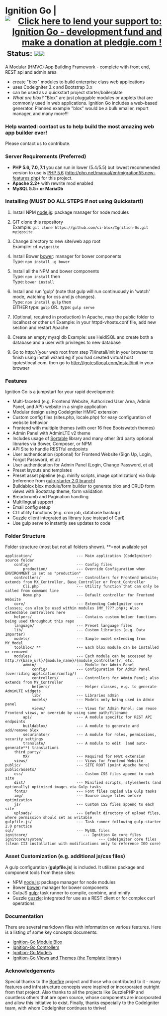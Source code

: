 # Ignition Go     | <a style="text-align:right" href='https://pledgie.com/campaigns/30957'><img alt='Click here to lend your support to: Ignition Go - development fund and make a donation at pledgie.com !' src='https://pledgie.com/campaigns/30957.png?skin_name=chrome' border='0' ></a><small>  &nbsp;Status:</small> <img src="https://travis-ci.org/ci-blox/Ignition-Go.svg?branch=master"/><img src="https://styleci.io/repos/49680592/shield?style=plastic&branch=master" />
A Modular (HMVC) App Building Framework - complete with front end, REST api and admin area
- create "blox" modules to build enterprise class web applications
- uses Codeigniter 3.x and Bootstrap 3.x
- can be used as a quickstart project starter/boilerplate
- *What are blox?* "Blox" are just pluggable modules or applets that are commonly used in web applications. Ignition Go includes a web-based generator. Planned example "blox" would be a bulk emailer, report manager, and many more!!!  

### Help wanted: contact us to help build the most amazing web app builder ever!  
Please contact us to contribute.

### Server Requirements (Preferred)

* **PHP 5.6, 7.0, 7.1** you can run in lower (5.4/5.5) but lowest recommended version to use is [PHP 5.6](http://php.net/manual/en/migration56.new-features.php) (http://php.net/manual/en/migration55.new-features.php) for this project. 
* **Apache 2.2+** with rewrite mod enabled
* **MySQL 5.5+ or MariaDb**

### Installing (MUST DO ALL STEPS if not using Quickstart!)
1. Install NPM [node.js](http://nodejs.org/): package manager for node modules

2. GIT clone this repository<br>
Example: ```git clone https://github.com/ci-blox/Ignition-Go.git myigosite```

3. Change directory to new site/web app root<br>
Example: ```cd myigosite```

4. Install Bower [bower](http://bower.io/): manager for bower components<br>
Type: ```npm install -g bower```

5. Install all the NPM and bower components<br>
Type: ```npm install``` then<br>
Type: ```bower install```

6. Install and run 'gulp' (note that gulp will run continuously in 'watch' mode, watching for css and js changes).<br>
Type: ```npm install gulp``` then<br>
EITHER type: ```gulp```
OR..  type: ```gulp serve```

7. (Optional, required in production) In Apache, map the public folder to localhost or other url
Example: in your httpd-vhosts.conf file, add new <VirtualHost> section and restart Apache

8. Create an empty mysql db
Example: use HeidiSQL and create both a database and a user with privileges to new database 

9. Go to http://[your web root from step 7]/install/init in your browser to finish using install wizard 
eg if you had created virtual host igotestlocal.com, then go to http://igotestlocal.com/install/init in your browser

### Features

Ignition Go is a jumpstart for your rapid development:
* Multi-faceted (e.g. Frontend Website, Authorized User Area, Admin Panel, and API) website in a single application
* Modular design using CodeIgniter HMVC extension
* Custom config files (sites.php, locale.php) for easy configuration of website behavior
* Frontend with multiple themes (with over 16 free Bootswatch themes)
* Admin Panel with AdminLTE v2 theme
* Includes usage of [Sortable](http://rubaxa.github.io/Sortable/) library and many other 3rd party optional libraries via Bower, Composer, or NPM
* API Site to handle RESTful endpoints
* User authentication (optional) for Frontend Website (Sign Up, Login, Forgot Password, et al)
* User authentication for Admin Panel (Login, Change Password, et al)
* Preset layouts and templates
* Preset asset pipeline (e.g. minify scripts, image optimization) via Gulp (reference from [gulp-starter 2.0 branch](https://github.com/greypants/gulp-starter/tree/2.0))
* Buildablox blox module/form builder to generate blox and CRUD form views with Bootstrap theme, form validation
* Breadcrumb and Pagination handling
* Multilingual support
* Email config setup
* CLI utility functions (e.g. cron job, database backup)
* Guzzle client integrated as library (use instead of Curl)
* Use gulp serve to instantly see updates to code


### Folder Structure

Folder structure (most but not all folders shown). **=not available yet

```
application/                    --- Main application (CodeIgniter) source folder
    config/                     --- Config files
        production/             --- Override Configuration when ENVIRONMENT is set as "production"
    controllers/                --- Controllers for Frontend Website; extends from MX_Controller, Base_Controller or Front_Controller
        Cli.php                 --- Utility function that can only be called from command line
        Home.php                --- Default controller for Frontend Website        
    core/                       --- Extending CodeIgniter core classes; can also be used within modules (MY_????.php); Also extendable controllers here
    helpers/                    --- Contains custom helper functions being used throughout this repo
    language/                   --- Preset language files
    lib/                        --- Custom libraries (e.g. Data Importer)
    models/                     --- Sample model extending from MY_Model
    toolblox/ **                --- Each blox module can be installed or removed
    modules/                    --- Each module can be accessed by http://{base_url}/{module_name}/{module_controller}/, etc.
        admin/                  --- Module for Admin Panel
            config/             --- Configuration for Admin Panel (overriding application/config/)
            controllers/        --- Controllers for Admin Panel; also extends from MY_Controller
            helpers/            --- Helper classes, e.g. to generate AdminLTE widgets
            lib/                --- Libraries admin 
            models/             --- Models only being used in Admin panel
            views/              --- Views for Admin Panel; can reuse Frontend views, or override by using same path/filename
        api/                    --- A module specific for REST API endpoints
        buildablox/             --- A module to generate and add/remove blox
        securinator/            --- A module for roles, permissions, security settings
        translate/              --- A module to edit  (and auto-generate**) translations
    third_party/
        MX/                     --- Required for HMVC extension
    views/                      --- Views for Frontend Website
public/                         --- SITE ROOT (point Apache here)
public/assets/
    css/                        --- Custom CSS files append to each site
    dist/                       --- Minified scripts, stylesheets (and optionally) optimized images via Gulp tasks
    fonts/                      --- Font files copied via Gulp tasks
    img/                        --- Source image files before optimization
    js/                         --- Custom CSS files append to each site
    uploads/                    --- Default directory of upload files, where permission should set as writable
gulpfile.js/                    --- Task runner following gulp-starter 2.0 practice
sql/                            --- MySQL files
ignitcore/                         --- Ignition Go core files
ignitcore/system/                         --- CodeIgniter core files (clean CI3 installation with modifications only to reference IGO core)
```

### Asset Customization (e.g. additional js/css files)

A gulp configuration (**gulpfile.js**) is included. It utilizes package and component tools from these sites:
* NPM [node.js](http://nodejs.org/): package manager for node modules
* Bower [bower](http://bower.io/): manager for bower components 
* GulpJS [gulp](http://gulpjs.com/): task runner to compile, combine, and minify
* Guzzle [guzzle](http://guzzlephp.com/): integrated for use as a REST client or for complex curl operations

### Documentation
There are several markdown files with information on various features.  Here is a listing of some key concepts documents:
* [Ignition-Go Module Blox](http://ci-blox.github.io/Ignition-Go/DocBuildABlox.html)
* [Ignition-Go Controllers](http://ci-blox.github.io/Ignition-Go/DocControllers.html)
* [Ignition-Go Models](http://ci-blox.github.io/Ignition-Go/DocModels.html)
* [Ignition-Go Views and Themes (the Template library)](http://ci-blox.github.io/Ignition-Go/DocViewsThemes.html)

### Acknowledgements
Special thanks to the [Bonfire](http://cibonfire.com) project and those who contributed to it - many features and infrastructure concepts were inspired or incorporated outright from that project.  Also thanks to all the projects like GuzzlePHP and countless others that are open source, whose components are incorporated and allow this initiative to exist.  Finally, thanks especially to the CodeIgniter team, with whom CodeIgniter continues to thrive!
